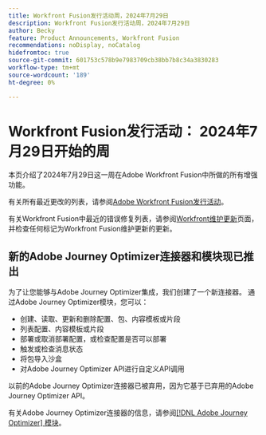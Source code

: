 ```yaml
---
title: Workfront Fusion发行活动周，2024年7月29日
description: Workfront Fusion发行活动周，2024年7月29日
author: Becky
feature: Product Announcements, Workfront Fusion
recommendations: noDisplay, noCatalog
hidefromtoc: true
source-git-commit: 601753c578b9e7983709cb38bb7b8c34a3830283
workflow-type: tm+mt
source-wordcount: '189'
ht-degree: 0%

---
```


# Workfront Fusion发行活动： 2024年7月29日开始的周

本页介绍了2024年7月29日这一周在Adobe Workfront Fusion中所做的所有增强功能。

有关所有最近更改的列表，请参阅[Adobe Workfront Fusion发行活动](../../../product-announcements/product-releases/fusion-release-activity/fusion-release-activity.md)。

有关Workfront Fusion中最近的错误修复列表，请参阅[Workfront维护更新](https://experienceleague.adobe.com/docs/workfront-known-issues/releases/current-updates.html)页面，并检查任何标记为Workfront Fusion维护更新的更新。

## 新的Adobe Journey Optimizer连接器和模块现已推出

为了让您能够与Adobe Journey Optimizer集成，我们创建了一个新连接器。 通过Adobe Journey Optimizer模块，您可以：

* 创建、读取、更新和删除配置、包、内容模板或片段
* 列表配置、内容模板或片段
* 部署或取消部署配置，或检查配置是否可以部署
* 触发或检查消息状态
* 将包导入沙盒
* 对Adobe Journey Optimizer API进行自定义API调用

以前的Adobe Journey Optimizer连接器已被弃用，因为它基于已弃用的Adobe Journey Optimizer API。

有关Adobe Journey Optimizer连接器的信息，请参阅[[!DNL Adobe Journey Optimizer] 模块](/help/quicksilver/workfront-fusion/apps-and-their-modules/adobe-journey-optimizer-modules.md)。